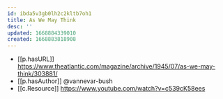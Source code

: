 ```yaml
---
id: ibda5v3gb0lh2c2kltb7oh1
title: As We May Think
desc: ''
updated: 1668884339010
created: 1668883818908
---
```


- [[p.hasURL]] https://www.theatlantic.com/magazine/archive/1945/07/as-we-may-think/303881/
- [[p.hasAuthor]] @vannevar-bush
- [[c.Resource]] https://www.youtube.com/watch?v=c539cK58ees